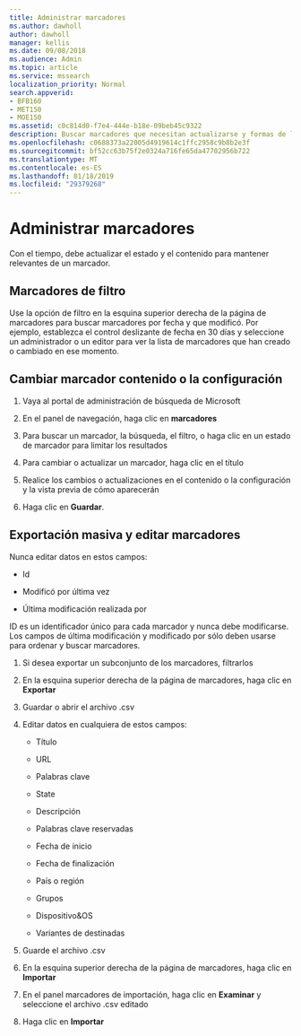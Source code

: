 ```yaml
---
title: Administrar marcadores
ms.author: dawholl
author: dawholl
manager: kellis
ms.date: 09/08/2018
ms.audience: Admin
ms.topic: article
ms.service: mssearch
localization_priority: Normal
search.appverid:
- BFB160
- MET150
- MOE150
ms.assetid: c0c814d0-f7e4-444e-b18e-09beb45c9322
description: Buscar marcadores que necesitan actualizarse y formas de los resultados de marcador de editar de forma masiva para Microsoft Search
ms.openlocfilehash: c0688373a22005d4919614c1ffc2958c9b8b2e3f
ms.sourcegitcommit: bf52cc63b75f2e0324a716fe65da47702956b722
ms.translationtype: MT
ms.contentlocale: es-ES
ms.lasthandoff: 01/18/2019
ms.locfileid: "29379268"
---
```

# <a name="manage-bookmarks"></a>Administrar marcadores

Con el tiempo, debe actualizar el estado y el contenido para mantener relevantes de un marcador. 
  
## <a name="filter-bookmarks"></a>Marcadores de filtro

Use la opción de filtro en la esquina superior derecha de la página de marcadores para buscar marcadores por fecha y que modificó. Por ejemplo, establezca el control deslizante de fecha en 30 días y seleccione un administrador o un editor para ver la lista de marcadores que han creado o cambiado en ese momento.
  
## <a name="change-bookmark-content-or-settings"></a>Cambiar marcador contenido o la configuración

1. Vaya al portal de administración de búsqueda de Microsoft
    
2. En el panel de navegación, haga clic en **marcadores**
    
3. Para buscar un marcador, la búsqueda, el filtro, o haga clic en un estado de marcador para limitar los resultados
    
4. Para cambiar o actualizar un marcador, haga clic en el título
    
5. Realice los cambios o actualizaciones en el contenido o la configuración y la vista previa de cómo aparecerán 
    
6. Haga clic en **Guardar**.
    
## <a name="bulk-export-and-edit-bookmarks"></a>Exportación masiva y editar marcadores

Nunca editar datos en estos campos:
  
- Id
    
- Modificó por última vez
    
- Última modificación realizada por
    
ID es un identificador único para cada marcador y nunca debe modificarse. Los campos de última modificación y modificado por sólo deben usarse para ordenar y buscar marcadores.
  
1. Si desea exportar un subconjunto de los marcadores, filtrarlos
    
2. En la esquina superior derecha de la página de marcadores, haga clic en **Exportar**
    
3. Guardar o abrir el archivo .csv
    
4. Editar datos en cualquiera de estos campos:
   - Título
    
   - URL
    
   - Palabras clave
    
   - State
    
   - Descripción
    
   - Palabras clave reservadas
    
   - Fecha de inicio
    
   - Fecha de finalización
    
   - País o región
    
   - Grupos
    
   - Dispositivo&amp;OS
    
   - Variantes de destinadas
    
5. Guarde el archivo .csv
    
6. En la esquina superior derecha de la página de marcadores, haga clic en **Importar**
    
7. En el panel marcadores de importación, haga clic en **Examinar** y seleccione el archivo .csv editado 
    
8. Haga clic en **Importar**